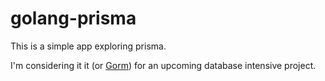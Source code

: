 # golang-prisma
This is a simple app exploring prisma.

I'm considering it it (or [Gorm](https://github.com/jinzhu/gorm)) for an upcoming database intensive project.
